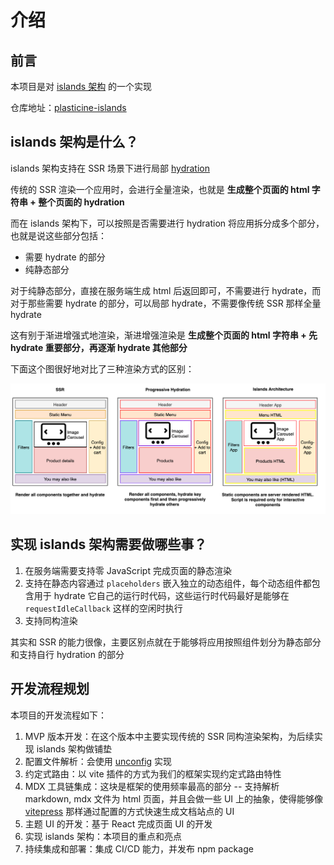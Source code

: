 # 介绍

## 前言

本项目是对 [islands 架构](https://www.patterns.dev/posts/islands-architecture/) 的一个实现

仓库地址：[plasticine-islands](https://github.com/Plasticine-Yang/plasticine-islands)

## islands 架构是什么？

islands 架构支持在 SSR 场景下进行局部 [hydration](/react-learning/react-basic/rendering/understanding-hydration/)

传统的 SSR 渲染一个应用时，会进行全量渲染，也就是 **生成整个页面的 html 字符串 + 整个页面的 hydration**

而在 islands 架构下，可以按照是否需要进行 hydration 将应用拆分成多个部分，也就是说这些部分包括：

- 需要 hydrate 的部分
- 纯静态部分

对于纯静态部分，直接在服务端生成 html 后返回即可，不需要进行 hydrate，而对于那些需要 hydrate 的部分，可以局部 hydrate，不需要像传统 SSR 那样全量 hydrate

这有别于渐进增强式地渲染，渐进增强渲染是 **生成整个页面的 html 字符串 + 先 hydrate 重要部分，再逐渐 hydrate 其他部分**

下面这个图很好地对比了三种渲染方式的区别：

![ssr-progressive-hydration-islands对比](images/ssr-progressive-hydration-islands对比.png)

## 实现 islands 架构需要做哪些事？

1. 在服务端需要支持零 JavaScript 完成页面的静态渲染
2. 支持在静态内容通过 `placeholders` 嵌入独立的动态组件，每个动态组件都包含用于 hydrate 它自己的运行时代码，这些运行时代码最好是能够在 `requestIdleCallback` 这样的空闲时执行
3. 支持同构渲染

其实和 SSR 的能力很像，主要区别点就在于能够将应用按照组件划分为静态部分和支持自行 hydration 的部分

## 开发流程规划

本项目的开发流程如下：

1. MVP 版本开发：在这个版本中主要实现传统的 SSR 同构渲染架构，为后续实现 islands 架构做铺垫
2. 配置文件解析：会使用 [unconfig](https://github.com/antfu/unconfig) 实现
3. 约定式路由：以 vite 插件的方式为我们的框架实现约定式路由特性
4. MDX 工具链集成：这块是框架的使用频率最高的部分 -- 支持解析 markdown, mdx 文件为 html 页面，并且会做一些 UI 上的抽象，使得能够像 [vitepress](https://vitepress.vuejs.org/) 那样通过配置的方式快速生成文档站点的 UI
5. 主题 UI 的开发：基于 React 完成页面 UI 的开发
6. 实现 islands 架构：本项目的重点和亮点
7. 持续集成和部署：集成 CI/CD 能力，并发布 npm package
